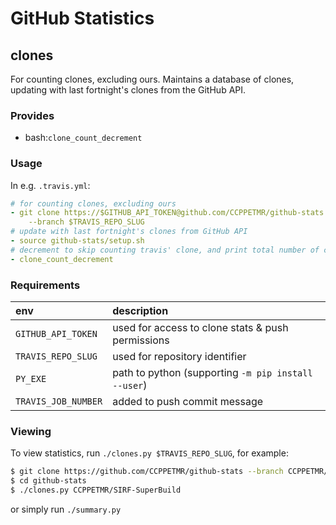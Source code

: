 # GitHub Statistics

## clones

For counting clones, excluding ours. Maintains a database of clones,
updating with last fortnight's clones from the GitHub API.

### Provides

- bash:`clone_count_decrement`

### Usage

In e.g. `.travis.yml`:

```yml
# for counting clones, excluding ours
- git clone https://$GITHUB_API_TOKEN@github.com/CCPPETMR/github-stats \
    --branch $TRAVIS_REPO_SLUG
# update with last fortnight's clones from GitHub API
- source github-stats/setup.sh
# decrement to skip counting travis' clone, and print total number of clones
- clone_count_decrement
```

### Requirements

| env | description  |
|:--|:--|
| `GITHUB_API_TOKEN`  | used for access to clone stats & push permissions |
| `TRAVIS_REPO_SLUG`  | used for repository identifier |
| `PY_EXE`            | path to python (supporting `-m pip install --user`) |
| `TRAVIS_JOB_NUMBER` | added to push commit message |

### Viewing

To view statistics, run `./clones.py $TRAVIS_REPO_SLUG`, for example:

```bash
$ git clone https://github.com/CCPPETMR/github-stats --branch CCPPETMR/SIRF-SuperBuild
$ cd github-stats
$ ./clones.py CCPPETMR/SIRF-SuperBuild
```

or simply run `./summary.py`
